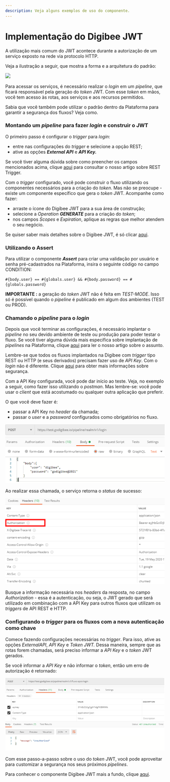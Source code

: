 ```yaml
---
description: Veja alguns exemplos de uso do componente.
---
```


# Implementação do Digibee JWT

A utilização mais comum do JWT acontece durante a autorização de um serviço exposto na rede via protocolo HTTP.

Veja a ilustração a seguir, que mostra a forma e a arquitetura do padrão:

![](<../../../.gitbook/assets/implementação jwt (1) (1).png>)

Para acessar os serviços, é necessário realizar o _login_ em um _pipeline_, que ficará responsável pela geração do _token_ JWT. Com esse _token_ em mãos, você tem acesso às rotas, aos serviços e aos recursos permitidos.

Sabia que você também pode utilizar o padrão dentro da Plataforma para garantir a segurança dos fluxos? Veja como.

### Montando um _pipeline_ para fazer _login_ e construir o JWT <a href="#montando-um-pipeline-para-fazer-login-e-construir-o-jwt" id="montando-um-pipeline-para-fazer-login-e-construir-o-jwt"></a>

O primeiro passo é configurar o _trigger_ para _login_:

* entre nas configurações do _trigger_ e selecione a opção REST;
* ative as opções _**External API**_ e _**API Key.**_

Se você tiver alguma dúvida sobre como preencher os campos mencionados acima, clique [aqui](../../triggers/rest-trigger.md) para consultar o nosso artigo sobre REST Trigger.

Com o _trigger_ configurado, você pode construir o fluxo utilizando os componentes necessários para a criação do _token_. Mas não se preocupe - existe um componente específico que gera o _token_ JWT. Acompanhe como fazer:

* arraste o ícone do Digibee JWT para a sua área de construção;
* selecione a _Operation_ _**GENERATE**_ para a criação do _token_;
* nos campos _Scopes_ e _Expiration_, aplique as regras que melhor atendem o seu negócio.

Se quiser saber mais detalhes sobre o Digibee JWT, é só clicar [aqui](./).

### **Utilizando o Assert** <a href="#utilizando-o-assert" id="utilizando-o-assert"></a>

Para utilizar o componente _**Assert**_ para criar uma validação por usuário e senha pré-cadastrados na Plataforma, insira o seguinte código no campo CONDITION:

```
#{body.user} == #{globals.user} && #{body.password} == #{globals.password}
```

**IMPORTANTE :** a geração do _token_ JWT não é feita em _TEST-MODE_. Isso só é possível quando o _pipeline_ é publicado em algum dos ambientes (TEST ou PROD).

### Chamando o _pipeline_ para o _login_ <a href="#chamando-o-pipeline-para-o-login" id="chamando-o-pipeline-para-o-login"></a>

Depois que você terminar as configurações, é necessário implantar o _pipeline_ no seu devido ambiente de teste ou produção para poder testar o fluxo. Se você tiver alguma dúvida mais específica sobre implantação de _pipelines_ na Plataforma, clique [aqui](../../../build/pipelines/) para ler o nosso artigo sobre o assunto.

Lembre-se que todos os fluxos implantados na Digibee com _trigger_ tipo REST ou HTTP (e seus derivados) precisam fazer uso de _API Key_. Com o _login_ não é diferente. Clique [aqui](broken-reference) para obter mais informações sobre segurança.

Com a API Key configurada, você pode dar início ao teste. Veja, no exemplo a seguir, como fazer isso utilizando o _postman_. Mas lembre-se: você pode usar o _client_ que está acostumado ou qualquer outra aplicação que preferir.

O que você deve fazer é:

* passar a API Key no _header_ da chamada;
* passar o _user_ e a _password_ configurados como obrigatórios no fluxo.

![](<../../../.gitbook/assets/image (7).png>)

Ao realizar essa chamada, o serviço retorna o _status_ de sucesso:

![](<../../../.gitbook/assets/image (1) (1) (1).png>)

Busque a informação necessária nos _headers_ da resposta, no campo _Authorization_ - essa é a autenticação, ou seja, o JWT gerado que será utilizado em combinação com a API Key para outros fluxos que utilizam os _triggers_ de API REST e HTTP.

### Configurando o _trigger_ para os fluxos com a nova autenticação como chave <a href="#configurando-o-trigger-para-os-fluxos-com-a-nova-autenticao-como-chave" id="configurando-o-trigger-para-os-fluxos-com-a-nova-autenticao-como-chave"></a>

Comece fazendo configurações necessárias no _trigger_. Para isso, ative as opções _ExternalAPI_, _API Key_ e _Token JWT._ Dessa maneira, sempre que as rotas forem chamadas, será preciso informar a _API Key_ e o _token_ JWT gerados.

Se você informar a _API Key_ e não informar o _token_, então um erro de autorização é retornado:

![](<../../../.gitbook/assets/image (2) (1).png>)

Com esse passo-a-passo sobre o uso do _token_ JWT, você pode aproveitar para customizar a segurança nos seus próximos _pipelines_.

Para conhecer o componente Digibee JWT mais a fundo, clique [aqui](./).
